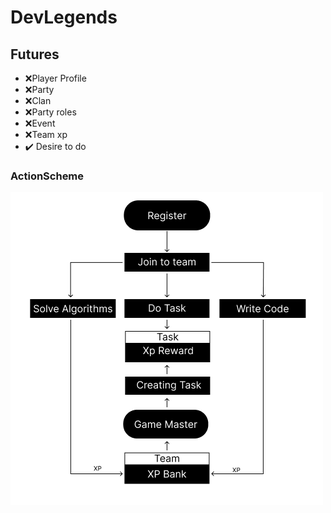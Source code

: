 ﻿# DevLegends
## Futures
- ❌Player Profile
- ❌Party
- ❌Clan
- ❌Party roles 
- ❌Event
- ❌Team xp
- ✔️ Desire to do
### ActionScheme
![ActionScheme](./Img/ReadmeScheme.png)
